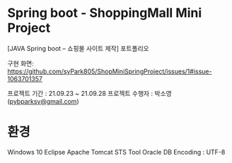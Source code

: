 # Spring boot - ShoppingMall Mini Project
[JAVA Spring boot – 쇼핑몰 사이트 제작] 포트폴리오


구현 화면: https://github.com/syPark805/ShopMiniSpringProject/issues/1#issue-1063701357

프로젝트 기간 : 21.09.23 ~ 21.09.28
프로젝트 수행자 : 박소영(pybparksy@gmail.com)

# 환경
Windows 10
Eclipse
Apache Tomcat
STS Tool
Oracle DB
Encoding : UTF-8

